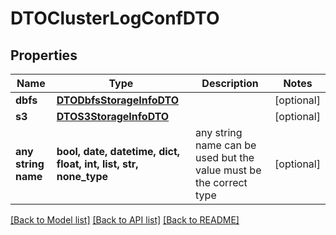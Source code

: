 # DTOClusterLogConfDTO


## Properties
Name | Type | Description | Notes
------------ | ------------- | ------------- | -------------
**dbfs** | [**DTODbfsStorageInfoDTO**](DTODbfsStorageInfoDTO.md) |  | [optional] 
**s3** | [**DTOS3StorageInfoDTO**](DTOS3StorageInfoDTO.md) |  | [optional] 
**any string name** | **bool, date, datetime, dict, float, int, list, str, none_type** | any string name can be used but the value must be the correct type | [optional]

[[Back to Model list]](../README.md#documentation-for-models) [[Back to API list]](../README.md#documentation-for-api-endpoints) [[Back to README]](../README.md)


